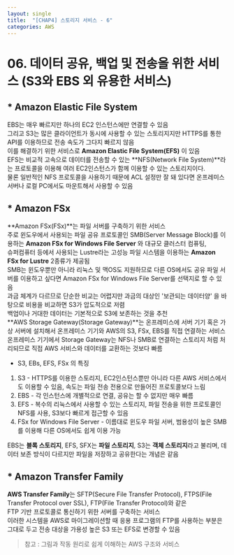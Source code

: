 ```yaml
---
layout: single
title:  "[CHAP4] 스토리지 서비스 - 6"
categories: AWS
---
```


# 06. 데이터 공유, 백업 및 전송을 위한 서비스 (S3와 EBS 외 유용한 서비스)

## * Amazon Elastic File System

EBS는 매우 빠르지만 하나의 EC2 인스턴스에만 연결할 수 있음  
그리고 S3는 많은 클라이언트가 동시에 사용할 수 있는 스토리지지만 HTTPS를 통한 API를 이용하므로 전송 속도가 그다지 빠르지 않음  
이를 해결하기 위한 서비스로 **Amazon Elastic File System(EFS)** 이 있음  
EFS는 비교적 고속으로 데이터를 전송할 수 있는 **NFS(Network File System)**라는 프로토콜을 이용해 여러 EC2인스턴스가 함께 이용할 수 있는 스토리지이다.  
물론 일반적인 NFS 프로토콜을 사용하기 때문에 ACL 설정만 잘 돼 있다면 온프레미스 서버나 로컬 PC에서도 마운트해서 사용할 수 있음  


## * Amazon FSx
  
**Amazon FSx(FSx)**는 파일 서버를 구축하기 위한 서비스  
주로 윈도우에서 사용되는 파일 공유 프로토콜인 SMB(Server Message Block)를 이용하는 **Amazon FSx for Windows File Server** 와 대규모 클러스터 컴퓨팅,  
슈퍼컴퓨터 등에서 사용되는 Lustre라는 고성능 파일 시스템을 이용하는 **Amazon FSx for Lustre** 2종류가 제공됨  
SMB는 윈도우뿐만 아니라 리눅스 및 맥OS도 지원하므로 다른 OS에서도 공유 파일 서버를 이용하고 싶다면 Amazon FSx for Windows File Server를 선택지로 할 수 있음  
과금 체계가 다르므로 단순한 비교는 어렵지만 과금의 대상인 '보관되는 데이터양' 을 바탕으로 비용을 비교하면 S3가 압도적으로 저렴  
백업이나 거대한 데이터는 기본적으로 S3에 보존하는 것을 추천  
**AWS Storage Gateway(Storage Gateway)**는 온프레미스에 서버 기기 혹은 가상 서버에 설치해서 온프레미스 기기와 AWS의 S3, FSx, EBS를 직접 연결하는 서비스  
온프레미스 기기에서 Storage Gateway는 NFS나 SMB로 연결하는 스토리지 처럼 처리되므로 직접 AWS 서비스와 데이터를 교환하는 것보다 빠름  

* S3, EBs, EFS, FSx 의 특징
1. S3 - HTTPS를 이용한 스토리지, EC2인스턴스뿐만 아니라 다른 AWS 서비스에서도 이용할 수 있음, 속도는 파일 전송 전용으로 만들어진 프로토콜보다 느림  
2. EBS - 각 인스턴스에 개별적으로 연결, 공유는 할 수 없지만 매우 빠름  
3. EFS - 복수의 리눅스에서 사용할 수 있는 스토리지, 파일 전송을 위한 프로토콜인 NFS를 사용, S3보다 빠르게 접근할 수 있음  
4. FSx for Windows File Server - 이름대로 윈도우 파일 서버, 범용성이 높은 SMB를 이용해 다른 OS에서도 쉽게 이용 가능  

EBS는 **블록 스토리지**, EFS, SFX는 **파일 스토리지**, S3는 **객체 스토리지**라고 불리며, 데이터 보존 방식이 다르지만 파일을 저장하고 공유한다는 개념은 같음  


## * Amazon Transfer Family

**AWS Transfer Family**는 SFTP(Secure File Transfer Protocol), FTPS(File Transfer Protocol over SSL), FTP(File Transfer Protocol)와 같은  
FTP 기반 프로토콜로 통신하기 위한 서버를 구축하는 서비스  
이러한 시스템을 AWS로 마이그레이션할 때 응용 프로그램의 FTP를 사용하는 부분은 그대로 두고 전송 대상을 가용성 높은 S3 또는 EFS로 변경할 수 있음   


> 참고 : 그림과 작동 원리로 쉽게 이해하는 AWS 구조와 서비스